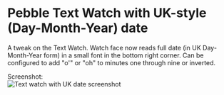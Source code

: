 Pebble Text Watch with UK-style (Day-Month-Year) date
=================

A tweak on the Text Watch. Watch face now reads full date (in UK Day-Month-Year form) in a small font in the bottom right corner. Can be configured to add "o'" or "oh" to minutes one through nine or inverted.

Screenshot:  
![Text watch with UK date screenshot](screenshot.png?raw=true)
